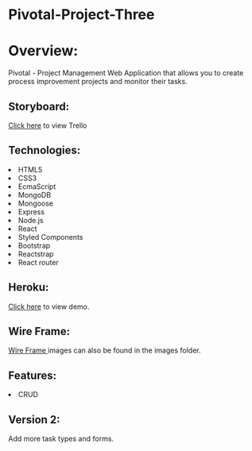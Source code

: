 # Pivotal-Project-Three
<h1>Overview:</h1>

Pivotal - Project Management Web Application that allows you to create process improvement projects and monitor their tasks.



<h2>Storyboard:</h2>  <a href="https://trello.com/b/BzmhyIV3/wdi-project-2-czr">Click here</a> to view Trello

<h2>Technologies:</h2> 
<li>HTML5</li>
<li>CSS3</li>
<li>EcmaScript</li>
<li>MongoDB</li>
<li>Mongoose</li>
<li>Express</li>
<li>Node.js</li>
<li>React</li>
<li>Styled Components</li>
<li>Bootstrap</li>
<li>Reactstrap</li>
<li>React router</li>

<h2>Heroku:</h2>  <a href="https://pivotalpm.herokuapp.com/">Click here</a> to view demo.

<h2>Wire Frame:</h2>  <a href="https://vectr.com/c-z-r/cnb2IpoGD">Wire Frame </a>images can also be found in the images folder.


<h2>Features:</h2>
<li>CRUD</li>

<h2>Version 2:</h2> Add more task types and forms.